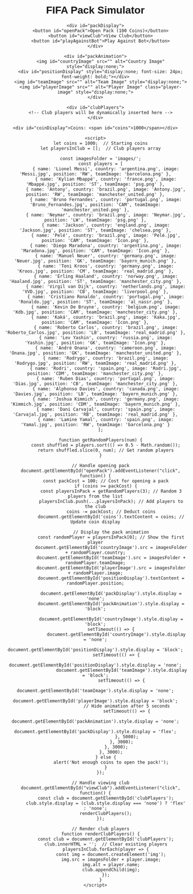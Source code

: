<!DOCTYPE html>
<html lang="en">
<head>
    <meta charset="UTF-8">
    <meta name="viewport" content="width=device-width, initial-scale=1.0">
    <title>FIFA Pack Simulator</title>
    <style>
        body {
            font-family: Arial, sans-serif;
            text-align: center;
        }
        #packDisplay {
            display: flex;
            justify-content: center;
            align-items: center;
            height: 100vh;
        }
        #packAnimation {
            display: none;
        }
        #viewClub, #playAgainstBot, #playAgainstRealPlayer, #openPack, #buyPack {
            margin: 10px;
        }
        .player-image {
            width: 150px;
            height: auto;
        }
        #clubPlayers {
            display: none;
            flex-wrap: wrap;
            justify-content: center;
        }
        #clubPlayers img {
            margin: 10px;
            width: 120px;
            height: auto;
        }
    </style>
</head>
<body>
    <h1>FIFA Pack Simulator</h1>

    <div id="packDisplay">
        <button id="openPack">Open Pack (100 Coins)</button>
        <button id="viewClub">View Club</button>
        <button id="playAgainstBot">Play Against Bot</button>
    </div>

    <div id="packAnimation">
        <img id="countryImage" src="" alt="Country Image" style="display:none;">
        <div id="positionDisplay" style="display:none; font-size: 24px; font-weight: bold;"></div>
        <img id="teamImage" src="" alt="Team Image" style="display:none;">
        <img id="playerImage" src="" alt="Player Image" class="player-image" style="display:none;">
    </div>

    <div id="clubPlayers">
        <!-- Club players will be dynamically inserted here -->
    </div>

    <div id="coinDisplay">Coins: <span id="coins">1000</span></div>

    <script>
        let coins = 1000;  // Starting coins
        let playersInClub = [];  // Club players array

        const imagesFolder = 'images/';
        const players = [
            { name: 'Lionel Messi', country: 'argentina.png', image: 'Messi.jpg', position: 'RW', teamImage: 'barcelona.png' },
            { name: 'Kylian Mbappé', country: 'france.png', image: 'Mbappé.jpg', position: 'ST', teamImage: 'psg.png' },
            { name: 'Antony', country: 'brazil.png', image: 'Antony.jpg', position: 'RW', teamImage: 'manchester_united.png' },
            { name: 'Bruno Fernandes', country: 'portugal.png', image: 'Bruno_Fernandes.jpg', position: 'CAM', teamImage: 'manchester_united.png' },
            { name: 'Neymar', country: 'brazil.png', image: 'Neymar.jpg', position: 'LW', teamImage: 'psg.png' },
            { name: 'Jackson', country: 'england.png', image: 'Jackson.jpg', position: 'ST', teamImage: 'chelsea.png' },
            { name: 'Pelé', country: 'brazil.png', image: 'Pelé.jpg', position: 'CAM', teamImage: 'Icon.png' },
            { name: 'Diego Maradona', country: 'argentina.png', image: 'Maradona.jpg', position: 'CAM', teamImage: 'Icon.png' },
            { name: 'Manuel Neuer', country: 'germany.png', image: 'Neuer.jpg', position: 'GK', teamImage: 'bayern_munich.png' },
            { name: 'Toni Kroos', country: 'germany.png', image: 'Kroos.jpg', position: 'CM', teamImage: 'real_madrid.png' },
            { name: 'Erling Haaland', country: 'norway.png', image: 'Haaland.jpg', position: 'ST', teamImage: 'manchester_city.png' },
            { name: 'Virgil van Dijk', country: 'netherlands.png', image: 'VVD.jpg', position: 'CB', teamImage: 'liverpool.png' },
            { name: 'Cristiano Ronaldo', country: 'portugal.png', image: 'Ronaldo.jpg', position: 'ST', teamImage: 'al_nassr.png' },
            { name: 'Kevin De Bruyne', country: 'belgium.png', image: 'Kdb.jpg', position: 'CAM', teamImage: 'manchester_city.png' },
            { name: 'Kaká', country: 'brazil.png', image: 'Kaka.jpg', position: 'CAM', teamImage: 'Icon.png' },
            { name: 'Roberto Carlos', country: 'brazil.png', image: 'Roberto_Carlos.jpg', position: 'LB', teamImage: 'real_madrid.png' },
            { name: 'Lev Yashin', country: 'russia.png', image: 'Yashin.jpg', position: 'GK', teamImage: 'Icon.png' },
            { name: 'André Onana', country: 'cameroon.png', image: 'Onana.jpg', position: 'GK', teamImage: 'manchester_united.png' },
            { name: 'Rodrygo', country: 'brazil.png', image: 'Rodrygo.jpg', position: 'RW', teamImage: 'real_madrid.png' },
            { name: 'Rodri', country: 'spain.png', image: 'Rodri.jpg', position: 'CDM', teamImage: 'manchester_city.png' },
            { name: 'Ruben Dias', country: 'portugal.png', image: 'Dias.jpg', position: 'CB', teamImage: 'manchester_city.png' },
            { name: 'Alphonso Davies', country: 'canada.png', image: 'Davies.jpg', position: 'LB', teamImage: 'bayern_munich.png' },
            { name: 'Joshua Kimmich', country: 'germany.png', image: 'Kimmich.jpg', position: 'CDM', teamImage: 'bayern_munich.png' },
            { name: 'Dani Carvajal', country: 'spain.png', image: 'Carvajal.jpg', position: 'RB', teamImage: 'real_madrid.png' },
            { name: 'Lamine Yamal', country: 'spain.png', image: 'Yamal.jpg', position: 'RW', teamImage: 'barcelona.png' }
        ];

        function getRandomPlayers(num) {
            const shuffled = players.sort(() => 0.5 - Math.random());
            return shuffled.slice(0, num); // Get random players
        }

        // Handle opening pack
        document.getElementById("openPack").addEventListener("click", function() {
            const packCost = 100; // Cost for opening a pack
            if (coins >= packCost) {
                const playersInPack = getRandomPlayers(3); // Random 3 players from the list
                playersInClub.push(...playersInPack); // Add players to the club
                coins -= packCost; // Deduct coins
                document.getElementById('coins').textContent = coins; // Update coin display

                // Display the pack animation
                const randomPlayer = playersInPack[0]; // Show the first player
                document.getElementById('countryImage').src = imagesFolder + randomPlayer.country;
                document.getElementById('teamImage').src = imagesFolder + randomPlayer.teamImage;
                document.getElementById('playerImage').src = imagesFolder + randomPlayer.image;
                document.getElementById('positionDisplay').textContent = randomPlayer.position;

                document.getElementById('packDisplay').style.display = 'none';
                document.getElementById('packAnimation').style.display = 'block';

                document.getElementById('countryImage').style.display = 'block';
                setTimeout(() => {
                    document.getElementById('countryImage').style.display = 'none';
                    document.getElementById('positionDisplay').style.display = 'block';
                    setTimeout(() => {
                        document.getElementById('positionDisplay').style.display = 'none';
                        document.getElementById('teamImage').style.display = 'block';
                        setTimeout(() => {
                            document.getElementById('teamImage').style.display = 'none';
                            document.getElementById('playerImage').style.display = 'block';
                            // Hide animation after 5 seconds
                            setTimeout(() => {
                                document.getElementById('packAnimation').style.display = 'none';
                                document.getElementById('packDisplay').style.display = 'flex';
                            }, 5000);
                        }, 3000);
                    }, 3000);
                }, 3000);
            } else {
                alert('Not enough coins to open the pack!');
            }
        });

        // Handle viewing club
        document.getElementById("viewClub").addEventListener("click", function() {
            const club = document.getElementById('clubPlayers');
            club.style.display = (club.style.display === 'none') ? 'flex' : 'none';
            renderClubPlayers();
        });

        // Render club players
        function renderClubPlayers() {
            const club = document.getElementById('clubPlayers');
            club.innerHTML = '';  // Clear existing players
            playersInClub.forEach(player => {
                const img = document.createElement('img');
                img.src = imagesFolder + player.image;
                img.alt = player.name;
                club.appendChild(img);
            });
        }
    </script>
</body>
</html>